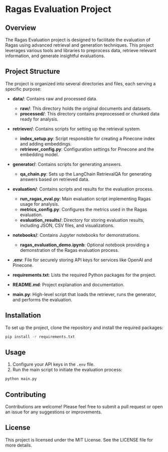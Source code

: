 # Ragas Evaluation Project

## Overview
The Ragas Evaluation project is designed to facilitate the evaluation of Ragas using advanced retrieval and generation techniques. This project leverages various tools and libraries to preprocess data, retrieve relevant information, and generate insightful evaluations.

## Project Structure
The project is organized into several directories and files, each serving a specific purpose:

- **data/**: Contains raw and processed data.
  - **raw/**: This directory holds the original documents and datasets.
  - **processed/**: This directory contains preprocessed or chunked data ready for analysis.

- **retriever/**: Contains scripts for setting up the retrieval system.
  - **index_setup.py**: Script responsible for creating a Pinecone index and adding embeddings.
  - **retriever_config.py**: Configuration settings for Pinecone and the embedding model.

- **generator/**: Contains scripts for generating answers.
  - **qa_chain.py**: Sets up the LangChain RetrievalQA for generating answers based on retrieved data.

- **evaluation/**: Contains scripts and results for the evaluation process.
  - **run_ragas_eval.py**: Main evaluation script implementing Ragas usage for analysis.
  - **metrics_config.py**: Configures the metrics used in the Ragas evaluation.
  - **evaluation_results/**: Directory for storing evaluation results, including JSON, CSV files, and visualizations.

- **notebooks/**: Contains Jupyter notebooks for demonstrations.
  - **ragas_evaluation_demo.ipynb**: Optional notebook providing a demonstration of the Ragas evaluation process.

- **.env**: File for securely storing API keys for services like OpenAI and Pinecone.

- **requirements.txt**: Lists the required Python packages for the project.

- **README.md**: Project explanation and documentation.

- **main.py**: High-level script that loads the retriever, runs the generator, and performs the evaluation.

## Installation
To set up the project, clone the repository and install the required packages:

```bash
pip install -r requirements.txt
```

## Usage
1. Configure your API keys in the `.env` file.
2. Run the main script to initiate the evaluation process:

```bash
python main.py
```

## Contributing
Contributions are welcome! Please feel free to submit a pull request or open an issue for any suggestions or improvements.

## License
This project is licensed under the MIT License. See the LICENSE file for more details.